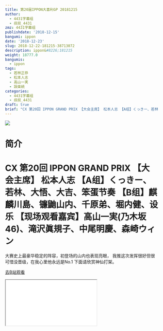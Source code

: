 ```yaml
---
title: 第20届IPPON大喜利GP 20181215
author:
  - 4431字幕组
  - 叔叔_4431
zmz: 4431字幕组
publishdate: '2018-12-15'
bangumi: ippon
date: '2018-12-23'
slug: 2018-12-22-181215-38713072
description: ippon&#8226;181215
weight: 18777.0
bangumis:
  - ippon
tags:
  - 若林正恭
  - 松本人志
  - 高山一実
  - 設楽統
categories:
  - 4431字幕组
  - 叔叔_4431
draft: true
brief: "CX 第20回 IPPON GRAND PRIX 【大会主席】 松本人志 【A组】くっきー、若林、大悟、大吉、笨蛋节奏 【B组】麒麟川島、镰鼬山内、千原弟、堀内健、设乐 【现场观看嘉宾】高山一実(乃木坂46)、滝沢眞規子、中尾明慶、森崎ウィン ============================= 大赛史上最豪华稳定的阵容，初登场的山内也表现亮眼， 我推这次发挥很好但很可惜没晋级，在我心里他永远是No.1 下面请欣赏神仙打架。"
---
```

![](https://i.imgur.com/X1t7jET.jpg)
# 简介  
CX 第20回 IPPON GRAND PRIX
【大会主席】 松本人志 
【A组】くっきー、若林、大悟、大吉、笨蛋节奏
【B组】麒麟川島、镰鼬山内、千原弟、堀内健、设乐
【现场观看嘉宾】高山一実(乃木坂46)、滝沢眞規子、中尾明慶、森崎ウィン
=============================
大赛史上最豪华稳定的阵容，初登场的山内也表现亮眼，
我推这次发挥很好但很可惜没晋级，在我心里他永远是No.1
下面请欣赏神仙打架。  

[去B站观看](https://www.bilibili.com/video/av38713072/)
<div class ="resp-container"><iframe class="testiframe" src="//player.bilibili.com/player.html?aid=38713072"", scrolling="no", allowfullscreen="true" > </iframe></div> 
